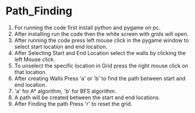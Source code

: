 # Path_Finding
1. For running the code first install python and pygame on pc.
1. After installing run the code then the white screen with grids will open.
1. After running the code press left mouse click in the pygame window to select start location and end location.
1. After Selecting Start and End Location select the walls by clicking the left Mouse click.
1. To unselect the specific location in Grid press the right mouse click on that location.
1. After creating Walls Press 'a' or 'b' to find the path between start and end location.
1. 'a' for A* algorithm, 'b' for BFS algorithm.
1. A path will be created between the start and end locations.
1. After Finding the path Press 'r' to reset the grid.

